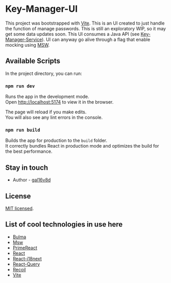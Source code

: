 # Key-Manager-UI

This project was bootstrapped with [Vite](https://vitejs.dev/).
This is an UI created to just handle the function of manage passwords.
This is still an exploratory WIP, so it may get some data updates soon.
This UI consumes a Java API (see [Key-Manager-Service](https://github.com/gal16v8d/key-manager-svc)).
UI can anyway go alive through a flag that enable mocking using [MSW](https://mswjs.io/).

## Available Scripts

In the project directory, you can run:

### `npm run dev`

Runs the app in the development mode.\
Open [http://localhost:5174](http://localhost:5174) to view it in the browser.

The page will reload if you make edits.\
You will also see any lint errors in the console.

### `npm run build`

Builds the app for production to the `build` folder.\
It correctly bundles React in production mode and optimizes the build for the best performance.

## Stay in touch

- Author - [gal16v8d](https://github.com/gal16v8d)

## License

[MIT licensed](LICENSE).

## List of cool technologies in use here

- [Bulma](https://bulma.io/)
- [Msw](https://mswjs.io/)
- [PrimeReact](https://primereact.org/)
- [React](https://reactjs.org/)
- [React-i18next](https://react.i18next.com/)
- [React-Query](https://tanstack.com/query/v4/docs/react/adapters/react-query)
- [Recoil](https://recoiljs.org/)
- [Vite](https://vitejs.dev/)
